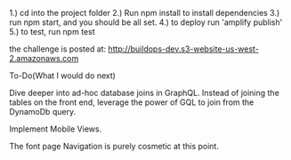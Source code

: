 1.) cd into the project folder
2.) Run npm install to install dependencies
3.) run npm start, and you should be all set.
4.) to deploy run 'amplify publish'
5.) to test, run npm test

the challenge is posted at:
http://buildops-dev.s3-website-us-west-2.amazonaws.com

To-Do(What I would do next)

Dive deeper into ad-hoc database joins in GraphQL.
Instead of joining the tables on the front end, leverage the power of GQL to join from the DynamoDb query.

Implement Mobile Views.

The font page Navigation is purely cosmetic at this point.
